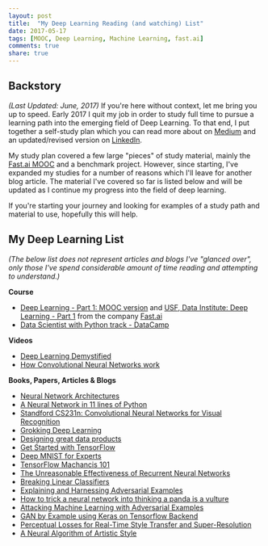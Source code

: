 ```yaml
---
layout: post
title:  "My Deep Learning Reading (and watching) List"
date: 2017-05-17
tags: [MOOC, Deep Learning, Machine Learning, fast.ai]
comments: true
share: true
---
```

## Backstory
*(Last Updated: June, 2017)* If you're here without context, let me bring you up to speed. Early 2017 I quit my job in order to study full time to pursue a learning path into the emerging field of Deep Learning. To that end, I put together a self-study plan which you can read 
more about on [Medium](https://medium.com/towards-data-science/my-3-month-deep-learning-career-pivot-af94cd8d6a31) 
and an updated/revised version on [LinkedIn](https://www.linkedin.com/pulse/self-study-guide-becoming-deep-learning-non-expert-jason-carter).

My study plan covered a few large "pieces" of study material, mainly the [Fast.ai MOOC](http://course.fast.ai) and a benchmark project. However, since starting, I've expanded my studies for a number of reasons which I'll leave for another blog article. The material I've covered so far is listed below and will be updated as I continue my progress into the field of deep learning.

If you're starting your journey and looking for examples of a study path and material to use, hopefully this will help.

## My Deep Learning List
*(The below list does not represent articles and blogs I've "glanced over", only those I've spend considerable amount of time reading
and attempting to understand.)*

**Course**
- [Deep Learning - Part 1: MOOC version](http://course.fast.ai) and [USF, Data Institute: Deep Learning - Part 1](https://www.usfca.edu/data-institute/certificates/deep-learning-part-one) from the company [Fast.ai](http://fast.ai)
- [Data Scientist with Python track - DataCamp](https://www.datacamp.com/tracks/data-scientist-with-python)

**Videos**
- [Deep Learning Demystified](https://youtu.be/Q9Z20HCPnww)
- [How Convolutional Neural Networks work](https://youtu.be/FmpDIaiMIeA)

**Books, Papers, Articles & Blogs**
- [Neural Network Architectures](https://medium.com/towards-data-science/neural-network-architectures-156e5bad51ba)
- [A Neural Network in 11 lines of Python](http://iamtrask.github.io/2015/07/12/basic-python-network)
- [Standford CS231n: Convolutional Neural Networks for Visual Recognition](http://cs231n.github.io)
- [Grokking Deep Learning](https://www.manning.com/books/grokking-deep-learning)
- [Designing great data products](https://www.oreilly.com/ideas/drivetrain-approach-data-products)
- [Get Started with TensorFlow](https://www.tensorflow.org/get_started)
- [Deep MNIST for Experts](https://www.tensorflow.org/get_started/mnist/pros)
- [TensorFlow Machancis 101](https://www.tensorflow.org/get_started/mnist/mechanics)
- [The Unreasonable Effectiveness of Recurrent Neural Networks](http://karpathy.github.io/2015/05/21/rnn-effectiveness)
- [Breaking Linear Classifiers](http://karpathy.github.io/2015/03/30/breaking-convnets)
- [Explaining and Harnessing Adversarial Examples](https://arxiv.org/abs/1412.6572)
- [How to trick a neural network into thinking a panda is a vulture](https://codewords.recurse.com/issues/five/why-do-neural-networks-think-a-panda-is-a-vulture)
- [Attacking Machine Learning with Adversarial Examples](https://blog.openai.com/adversarial-example-research)
- [GAN by Example using Keras on Tensorflow Backend](https://medium.com/towards-data-science/gan-by-example-using-keras-on-tensorflow-backend-1a6d515a60d0)
- [Perceptual Losses for Real-Time Style Transfer and Super-Resolution](http://arxiv.org/abs/1603.08155)
- [A Neural Algorithm of Artistic Style](http://arxiv.org/abs/1508.06576)
